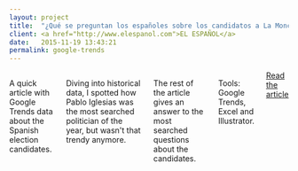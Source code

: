 ```yaml
---
layout: project
title:  "¿Qué se preguntan los españoles sobre los candidatos a La Moncloa?"
client: <a href="http://www.elespanol.com">EL ESPAÑOL</a>
date:   2015-11-19 13:43:21
permalink: google-trends
---
```


<div class="row">
    <div class="six columns">
        <p>A quick article with Google Trends data about the Spanish election candidates.</p>
        <p>Diving into historical data, I spotted how Pablo Iglesias was the most searched politician of the year, but wasn't that trendy anymore.</p>
        <p>The rest of the article gives an answer to the most searched questions about the candidates.</p>
        <p class="u-italic">Tools: Google Trends, Excel and Illustrator.</p>
        <a class="button btn-primary" href="http://www.elespanol.com/elecciones/elecciones-generales/20151119/80491983_0.html">Read the article</a>
    </div>
    <div class="six columns">
        <img class="img-responsive" data-src="/images/projects/google-trends_1.png" />
    </div>
</div>
<div class="row">
    <img class="img-responsive articleImg" data-src="/images/projects/google-trends_2.jpg" />
</div>
